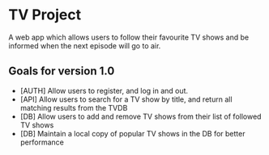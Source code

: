 # TV Project

A web app which allows users to follow their favourite TV shows and be informed when the next episode will go to air.

## Goals for version 1.0
- [AUTH] Allow users to register, and log in and out.
- [API] Allow users to search for a TV show by title, and return all matching results from the TVDB
- [DB] Allow users to add and remove TV shows from their list of followed TV shows
- [DB] Maintain a local copy of popular TV shows in the DB for better performance
